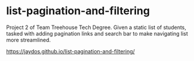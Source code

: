 # list-pagination-and-filtering

Project 2 of Team Treehouse Tech Degree.
Given a static list of students, tasked with adding pagination links and search bar to make navigating list more streamlined.

https://jaydos.github.io/list-pagination-and-filtering/

